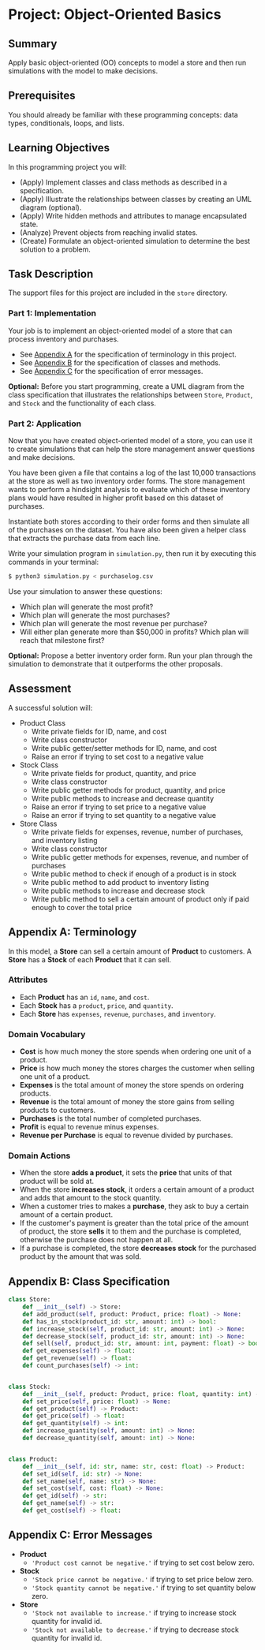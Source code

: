 # Project: Object-Oriented Basics

## Summary

Apply basic object-oriented (OO) concepts to model a store and then run simulations with the model to make decisions.

## Prerequisites

You should already be familiar with these programming concepts: data types, conditionals, loops, and lists.

## Learning Objectives

In this programming project you will:

- (Apply) Implement classes and class methods as described in a specification.
- (Apply) Illustrate the relationships between classes by creating an UML diagram (optional).
- (Apply) Write hidden methods and attributes to manage encapsulated state.
- (Analyze) Prevent objects from reaching invalid states.
- (Create) Formulate an object-oriented simulation to determine the best solution to a problem.

## Task Description

The support files for this project are included in the `store` directory.

### Part 1: Implementation

Your job is to implement an object-oriented model of a store that can process inventory and purchases.

- See [Appendix A](#appendix-a-terminology) for the specification of terminology in this project.
- See [Appendix B](#appendix-b-class-specification) for the specification of classes and methods.
- See [Appendix C](#appendix-c-error-messages) for the specification of error messages.

**Optional:** Before you start programming, create a UML diagram from the class specification that illustrates the relationships between `Store`, `Product`, and `Stock` and the functionality of each class.

### Part 2: Application

Now that you have created object-oriented model of a store, you can use it to create simulations that can help the store management answer questions and make decisions.

You have been given a file that contains a log of the last 10,000 transactions at the store as well as two inventory order forms. The store management wants to perform a hindsight analysis to evaluate which of these inventory plans would have resulted in higher profit based on this dataset of purchases.

Instantiate both stores according to their order forms and then simulate all of the purchases on the dataset. You have also been given a helper class that extracts the purchase data from each line.

Write your simulation program in `simulation.py`, then run it by executing this commands in your terminal:

```bash
$ python3 simulation.py < purchaselog.csv
```

Use your simulation to answer these questions:

- Which plan will generate the most profit?
- Which plan will generate the most purchases?
- Which plan will generate the most revenue per purchase?
- Will either plan generate more than $50,000 in profits? Which plan will reach that milestone first?

**Optional:** Propose a better inventory order form. Run your plan through the simulation to demonstrate that it outperforms the other proposals.

## Assessment

A successful solution will:

- Product Class
    - Write private fields for ID, name, and cost
    - Write class constructor
    - Write public getter/setter methods for ID, name, and cost
    - Raise an error if trying to set cost to a negative value
- Stock Class
    - Write private fields for product, quantity, and price
    - Write class constructor
    - Write public getter methods for product, quantity, and price
    - Write public methods to increase and decrease quantity
    - Raise an error if trying to set price to a negative value
    - Raise an error if trying to set quantity to a negative value
- Store Class
    - Write private fields for expenses, revenue, number of purchases, and inventory listing
    - Write class constructor
    - Write public getter methods for expenses, revenue, and number of purchases
    - Write public method to check if enough of a product is in stock
    - Write public method to add product to inventory listing
    - Write public methods to increase and decrease stock
    - Write public method to sell a certain amount of product only if paid enough to cover the total price

## Appendix A: Terminology

In this model, a **Store** can sell a certain amount of **Product** to customers. A **Store** has a **Stock** of each **Product** that it can sell.

### Attributes

- Each **Product** has an `id`, `name`, and `cost`.
- Each **Stock** has a `product`, `price`, and `quantity`.
- Each **Store** has `expenses`, `revenue`, `purchases`, and `inventory`.

### Domain Vocabulary

- **Cost** is how much money the store spends when ordering one unit of a product.
- **Price** is how much money the stores charges the customer when selling one unit of a product.
- **Expenses** is the total amount of money the store spends on ordering products.
- **Revenue** is the total amount of money the store gains from selling products to customers.
- **Purchases** is the total number of completed purchases.
- **Profit** is equal to revenue minus expenses.
- **Revenue per Purchase** is equal to revenue divided by purchases.

### Domain Actions

- When the store **adds a product**, it sets the **price** that units of that product will be sold at.
- When the store **increases stock**, it orders a certain amount of a product and adds that amount to the stock quantity.
- When a customer tries to makes a **purchase**, they ask to buy a certain amount of a certain product.
- If the customer's payment is greater than the total price of the amount of product, the store **sells** it to them and the purchase is completed, otherwise the purchase does not happen at all.
- If a purchase is completed, the store **decreases stock** for the purchased product by the amount that was sold.

## Appendix B: Class Specification

```python
class Store:
    def __init__(self) -> Store:
    def add_product(self, product: Product, price: float) -> None:
    def has_in_stock(product_id: str, amount: int) -> bool:
    def increase_stock(self, product_id: str, amount: int) -> None:
    def decrease_stock(self, product_id: str, amount: int) -> None:
    def sell(self, product_id: str, amount: int, payment: float) -> bool:
    def get_expenses(self) -> float:
    def get_revenue(self) -> float:
    def count_purchases(self) -> int:


class Stock:
    def __init__(self, product: Product, price: float, quantity: int) -> Stock:
    def set_price(self, price: float) -> None:
    def get_product(self) -> Product:
    def get_price(self) -> float:
    def get_quantity(self) -> int:
    def increase_quantity(self, amount: int) -> None:
    def decrease_quantity(self, amount: int) -> None:


class Product:
    def __init__(self, id: str, name: str, cost: float) -> Product:
    def set_id(self, id: str) -> None:
    def set_name(self, name: str) -> None:
    def set_cost(self, cost: float) -> None:
    def get_id(self) -> str:
    def get_name(self) -> str:
    def get_cost(self) -> float:
```

## Appendix C: Error Messages

- **Product**
    - `'Product cost cannot be negative.'` if trying to set cost below zero.
- **Stock**
    - `'Stock price cannot be negative.'` if trying to set price below zero.
    - `'Stock quantity cannot be negative.'` if trying to set quantity below zero.
- **Store**
    - `'Stock not available to increase.'` if trying to increase stock quantity for invalid id.
    - `'Stock not available to decrease.'` if trying to decrease stock quantity for invalid id.
